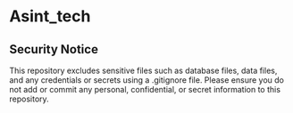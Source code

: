 # Asint_tech

## Security Notice

This repository excludes sensitive files such as database files, data files, and any credentials or secrets using a .gitignore file. Please ensure you do not add or commit any personal, confidential, or secret information to this repository.